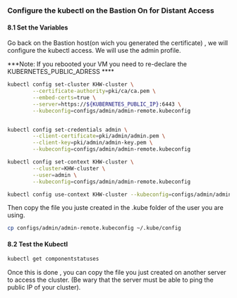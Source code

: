 ### Configure the kubectl on the Bastion On for Distant Access

#### 8.1 Set the Variables

Go back on the Bastion host(on wich you generated the certificate) ,  we will configure the kubectl access.
We will use the admin profile.


***Note: If you rebooted your VM you need to re-declare the KUBERNETES_PUBLIC_ADRESS ****

```bash
kubectl config set-cluster KHW-cluster \
        --certificate-authority=pki/ca/ca.pem \
        --embed-certs=true \
        --server=https://${KUBERNETES_PUBLIC_IP}:6443 \
        --kubeconfig=configs/admin/admin-remote.kubeconfig


kubectl config set-credentials admin \
        --client-certificate=pki/admin/admin.pem \
        --client-key=pki/admin/admin-key.pem \
        --kubeconfig=configs/admin/admin-remote.kubeconfig

kubectl config set-context KHW-cluster \
        --cluster=KHW-cluster \
        --user=admin \
        --kubeconfig=configs/admin/admin-remote.kubeconfig

kubectl config use-context KHW-cluster --kubeconfig=configs/admin/admin-remote.kubeconfig
```
Then copy the file you juste created in the .kube folder of the user you are using.

```bash
cp configs/admin/admin-remote.kubeconfig ~/.kube/config
```

#### 8.2 Test the Kubectl

```bash
kubectl get componentstatuses
```

Once this is done , you can copy the file you just created on another server to access the cluster. (Be wary that the server must be able to ping the public IP of your cluster).
